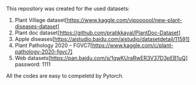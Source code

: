 This repository was created for  the used datasets:
1. Plant Village dataset[https://www.kaggle.com/vipoooool/new-plant-diseases-dataset]
2. Plant doc dataset[https://github.com/pratikkayal/PlantDoc-Dataset]
3. Apple diseases[https://aistudio.baidu.com/aistudio/datasetdetail/11591]
4. Plant Pathology 2020 – FGVC7[https://www.kaggle.com/c/plant-pathology-2020-fgvc7]
5. Web datasets[https://pan.baidu.com/s/1gwKUraRwER3V37D3pEB1uQ] 
   password: 1111


All the codes are easy to compeletd by Pytorch.